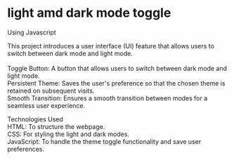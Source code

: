 #  light amd dark mode toggle
Using Javascript

This project introduces a user interface (UI) feature that allows users to switch between dark mode and light mode. 
<br>
<br>
Toggle Button: A button that allows users to switch between dark mode and light mode. <br>
Persistent Theme: Saves the user's preference so that the chosen theme is retained on subsequent visits.<br>
Smooth Transition: Ensures a smooth transition between modes for a seamless user experience.<br>


Technologies Used<br>
HTML: To structure the webpage.<br>
CSS: For styling the light and dark modes.<br>
JavaScript: To handle the theme toggle functionality and save user preferences.<br>
